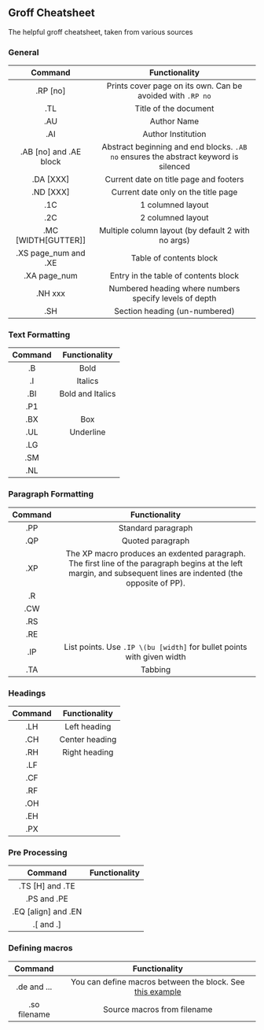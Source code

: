 ## Groff Cheatsheet
The helpful groff cheatsheet, taken from various sources

### General
| Command | Functionality |
|:-------:|:-------------:|
| .RP [no] | Prints cover page on its own. Can be avoided with `.RP no` |
| .TL | Title of the document |
| .AU | Author Name |
| .AI | Author Institution |
| .AB [no] and .AE block | Abstract beginning and end blocks. `.AB no` ensures the abstract keyword is silenced |
| .DA [XXX] | Current date on title page and footers |
| .ND [XXX] | Current date only on the title page |
| .1C | 1 columned layout |
| .2C | 2 columned layout |
| .MC [WIDTH[GUTTER]] | Multiple column layout (by default 2 with no args) |
| .XS page_num and .XE | Table of contents block |
| .XA page_num | Entry in the table of contents block |
| .NH xxx | Numbered heading where numbers specify levels of depth |
| .SH | Section heading (un-numbered) |

### Text Formatting

| Command | Functionality |
|:-------:|:-------------:|
| .B | Bold |
| .I | Italics |
| .BI | Bold and Italics |
| .P1 | |
| .BX | Box |
| .UL | Underline |
| .LG | |
| .SM | |
| .NL | |

### Paragraph Formatting

| Command | Functionality |
|:-------:|:-------------:|
| .PP | Standard paragraph |
| .QP | Quoted paragraph |
| .XP | The XP macro produces an exdented paragraph. The first line of the paragraph begins at the left margin, and subsequent lines are indented (the opposite of PP). |
| .R | |
| .CW | |
| .RS | |
| .RE | |
| .IP | List points. Use `.IP \(bu [width]` for bullet points with given width |
| .TA | Tabbing |

### Headings

| Command | Functionality |
|:-------:|:-------------:|
| .LH | Left heading |
| .CH | Center heading |
| .RH | Right heading |
| .LF | |
| .CF | |
| .RF | |
| .OH | |
| .EH | |
| .PX | |

### Pre Processing
| Command | Functionality |
|:-------:|:-------------:|
| .TS [H] and .TE | |
| .PS and .PE | |
| .EQ [align] and .EN | |
| .[ and .] | |

### Defining macros

| Command | Functionality |
|:-------:|:-------------:|
| .de and ... | You can define macros between the block. See [this example](./double_column_research_paper.ms) |
| .so filename | Source macros from filename |
